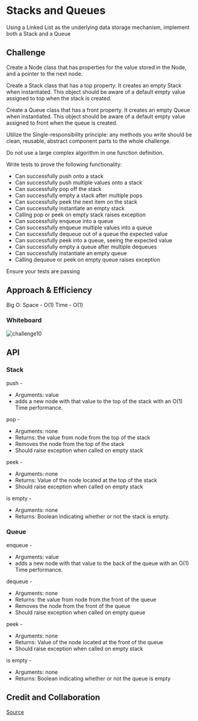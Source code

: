 # Stacks and Queues
<!-- Short summary or background information -->
Using a Linked List as the underlying data storage mechanism, implement both a Stack and a Queue

## Challenge
<!-- Description of the challenge -->

Create a Node class that has properties for the value stored in the Node, and a pointer to the next node.

Create a Stack class that has a top property. It creates an empty Stack when instantiated.
This object should be aware of a default empty value assigned to top when the stack is created.

Create a Queue class that has a front property. It creates an empty Queue when instantiated.
This object should be aware of a default empty value assigned to front when the queue is created.

Utilize the Single-responsibility principle: any methods you write should be clean, reusable, abstract component parts to the whole challenge.

Do not use a large complex algorithm in one function definition.

Write tests to prove the following functionality:

- Can successfully push onto a stack
- Can successfully push multiple values onto a stack
- Can successfully pop off the stack
- Can successfully empty a stack after multiple pops
- Can successfully peek the next item on the stack
- Can successfully instantiate an empty stack
- Calling pop or peek on empty stack raises exception
- Can successfully enqueue into a queue
- Can successfully enqueue multiple values into a queue
- Can successfully dequeue out of a queue the expected value
- Can successfully peek into a queue, seeing the expected value
- Can successfully empty a queue after multiple dequeues
- Can successfully instantiate an empty queue
- Calling dequeue or peek on empty queue raises exception

Ensure your tests are passing

## Approach & Efficiency
<!-- What approach did you take? Why? What is the Big O space/time for this approach? -->

Big O: Space - O(1) Time - O(1)

### Whiteboard

![challenge10](/code_challenges/stack_and_queue/codechallenge10.png)

## API
<!-- Description of each method publicly available to your Stack and Queue-->

### Stack

push -

- Arguments: value
- adds a new node with that value to the top of the stack with an O(1) Time performance.

pop -

- Arguments: none
- Returns: the value from node from the top of the stack
- Removes the node from the top of the stack
- Should raise exception when called on empty stack

peek -

- Arguments: none
- Returns: Value of the node located at the top of the stack
- Should raise exception when called on empty stack

is empty -

- Arguments: none
- Returns: Boolean indicating whether or not the stack is empty.

### Queue

enqueue -

- Arguments: value
- adds a new node with that value to the back of the queue with an O(1) Time performance.

dequeue -

- Arguments: none
- Returns: the value from node from the front of the queue
- Removes the node from the front of the queue
- Should raise exception when called on empty queue

peek -

- Arguments: none
- Returns: Value of the node located at the front of the queue
- Should raise exception when called on empty stack

is empty -

- Arguments: none
- Returns: Boolean indicating whether or not the queue is empty

## Credit and Collaboration

[Source](https://medium.com/@Emmanuel.A/data-structure-queue-python-9e5439d2ceea)
